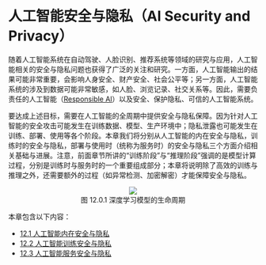 <!--Copyright © Microsoft Corporation. All rights reserved.
  适用于[License](https://github.com/microsoft/AI-System/blob/main/LICENSE)版权许可-->


# 人工智能安全与隐私（AI Security and Privacy）



随着人工智能系统在自动驾驶、人脸识别、推荐系统等领域的研究与应用，人工智能相关的安全与隐私问题也获得了广泛的关注和研究。一方面，人工智能输出的结果可能非常重要，会影响人身安全、财产安全、社会公平等；另一方面，人工智能系统的涉及到数据可能非常敏感，如人脸、浏览记录、社交关系等。因此，需要负责任的人工智能（[Responsible AI](https://www.microsoft.com/en-us/ai/responsible-ai)）以及安全、保护隐私、可信的人工智能系统。

要达成上述目标，需要在人工智能的全周期中提供安全与隐私保障。因为针对人工智能的安全攻击可能发生在训练数据、模型、生产环境中；隐私泄露也可能发生在训练、部署、使用等各个阶段。本章我们将分别从人工智能的内在安全与隐私，训练时的安全与隐私，部署与使用时（统称为服务时）的安全与隐私三个方面介绍相关基础与进展。注意，前面章节所讲的“训练阶段”与“推理阶段”强调的是模型计算过程，分别是训练时与服务时的一个重要组成部分；本章将说明除了高效的训练与推理之外，还需要额外的过程（如异常检测、加密解密）才能保障安全与隐私。

<center> <img src="./img/12-0-1-lifecycle.png"/></center>
<center>图 12.0.1 深度学习模型的生命周期</center>



本章包含以下内容：

- [12.1 人工智能内在安全与隐私](12.1-人工智能内在安全与隐私.md)
- [12.2 人工智能训练安全与隐私](12.2-人工智能训练安全与隐私.md)
- [12.3 人工智能服务安全与隐私](12.3-人工智能服务安全与隐私.md)
